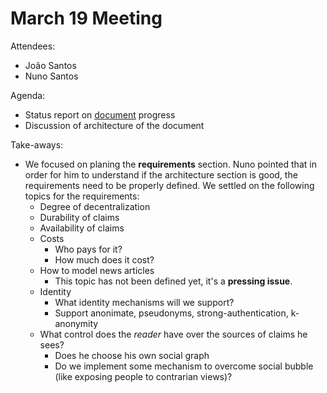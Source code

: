 # March 19 Meeting

Attendees:
- João Santos
- Nuno Santos

Agenda:
- Status report on [document]() progress
- Discussion of architecture of the document

Take-aways:
- We focused on planing the **requirements** section. Nuno pointed that in order for him to understand if the architecture section is good, the requirements need to be properly defined. We settled on the following topics for the requirements:
  - Degree of decentralization
  - Durability of claims
  - Availability of claims
  - Costs
    - Who pays for it?
    - How much does it cost?
  - How to model news articles
    - This topic has not been defined yet, it's a **pressing issue**.
  - Identity
    - What identity mechanisms will we support?
    - Support anonimate, pseudonyms, strong-authentication, k-anonymity
  - What control does the _reader_ have over the sources of claims he sees?
    - Does he choose his own social graph
    - Do we implement some mechanism to overcome social bubble (like exposing people to contrarian views)?
    
